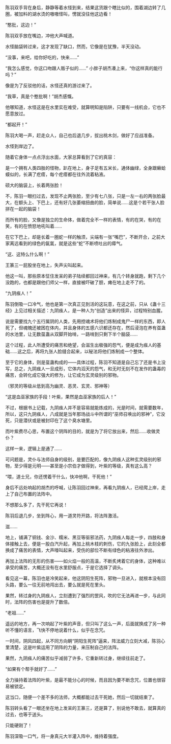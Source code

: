 陈羽双手背在身后，静静等着水怪到来，结果这货跟个瞎比似的，围着湖边转了几圈，被加料的湖水烫的嗷嗷怪叫，愣就没往他这边看！

“憨批，这边！”

陈羽双手放在嘴边，冲他大声喊道。

水怪脑袋转过来，这才发现了缺口，然而，它像是在犹豫，半天没动。

“没事，来吧，给你好吃的，快来……”

“我怎么感觉，你这口吻跟人贩子似的……” 小胖子胡杰凑上来，“你这样真的能行吗？”

像是为了反驳他的话，水怪还真的游过来了。

“我草，真是个憨批啊！”胡杰感慨。

他哪知道，水怪这是在水里实在难受，就算明知是陷阱，只要有一线机会，它也不愿意放过。

“都起开！”

陈羽大喝一声，赶走众人，自己也后退几步，拔出桃木剑，做好了应战准备。

水怪到岸边了。

随着它身体一点点浮出水面，大家总算看到了它的真容：

是一个拥有人类四肢的怪物，趴在地上，身子足有五米长，通体幽绿，全身跟癞蛤蟆似的，长满了疙瘩，每个疙瘩都在往外流着粘液。

硕大的脑袋上，长着两张脸！

不，陈羽一眼扫过去，发现不止两张脸，至少有七八张，只是一左一右的两张脸最大，在额头上、下巴上，还有好几张萎缩扭曲的脸，简单说……这是个若干张人脸拼在一起的脑袋！

而所有的脸，又像是独立的生命体，做着完全不一样的表情，有的在哭，有的在笑，有的在愤怒地吼叫着……

在它下巴上，却是长着一圈蛇一样的触须，尖端有一张“嘴巴”，不断开合，之前大家离远看到的绿色的氤氲，就是这些“蛇”不断喷吐出的瘴气。

“这、这特么什么啊！”

王篆三一屁股坐在地上，失声尖叫起来。

他这一叫，那些原本怔住发呆的弟子陆续都回过神来，有几个转身就跑，剩下几个没跑的，也都是跟他们师父一样，直接被吓破了胆，瘫在地上走不了的。

“九阴痋人！”

陈羽倒吸一口冷气，他也是第一次真正见到活的这玩意，在这之前，只从《蛊十三经》上见过相关描述：九阴痋人，是一种人为“创造”出来的怪异，过程特别血腥。

说是需要找九个五行属阴的人类，先用控魂术将他们炼制成鬼尸一样的东西，即人死了，但魂魄还被困在体内，并且身体的五感六识都还存在，然后浸泡在养有虿蛊的水池里，让无数虿蛊从双脚开始啃，一路啃到只剩下半个脑袋……

这个过程，此人所遭受的痛苦和绝望，会滋生出极强的怨气，便是成为痋人的基础……这之后，再将九张人脸缝合起来，以秘法将他们炼制成一个整体。

至于它的身体，则是虿蛊构成的——具体过程，陈羽不知道是自己忘了还是书上没写，总之，九阴痋人一旦成形，它体内滔天的怨气，和无时无刻不在发作的蛊毒的痛苦，会转化成它强大的修为，让它成为玄灵级别的邪物。

（邪灵的等级从低到高为幽灵、恶灵、玄灵、邪神等）

“这是血巫家族的手段！叶紫，果然是血巫家族的后人！”

不过，根据书上记载，九阴痋人并不是容易就能炼成的，光是时间，就需要数年，所以，这只九阴痋人，八成就是当年那场战斗中所谓的“巫师召唤出的邪神”，它没死，只是潜伏或是被封印在了这个臭水塘里。

而叶紫费尽心思，布置这个阴阵的目的，就是为了将它放出来，然后……收做灵仆？

这样一来，逻辑上是通了……

可问题是，灵仆与法师自身的级别，是要匹配的，像九阴痋人这种玄灵级别的邪物，至少得是元明——甚至是小宗伯才做得到，叶紫的等级，真有这么高？

“喂，道士兄，你还愣着干什么，快冲他啊，干死他！”

身后不远处响起的胡杰的呼喊，让陈羽回过神来，再看九阴痋人，已经爬上岸，走上了自己布置的法阵中。

不想那么多了，先干死它再说！

陈羽后退几步，坐到阵心，用一道灵符开路，将法阵激活。

滋……

地上，铺满了铜钱、金沙、糯米、黑豆等驱邪法药，九阴痋人每走一步，四肢和身体接触上去，便是一股白汽升起，再加上桃木枝的刺伤，它的九张脸上，此刻全都换成了痛苦的表情，大声嚎叫起来，受伤的部位不断有绿色的粘液往外渗出。

再加上法阵的无形的伤害——如火焰一般的高温，不断炙烤着它的身体，这种难以承受的痛苦，大概还没有在水里舒服点，于是它选择了调头。

看见这一幕，陈羽也是冷笑起来，他这阴阳生死阵，邪物一旦进入，就根本没有回头路，要么一往无前地闯出去，要么就是死在里头。

果然，转过身的九阴痋人，立刻遭到了强烈的罡风，吹的它无法再进一步，与此同时，法阵的伤害也是提升了数倍。

“老祖……”

遥远的地方，再一次响起了叶紫的声音，但只叫了这么一声，后面就换成了另一种听不懂的语言，飞快不停地说着什么，似乎在念咒。

一时间，阴风四起，从不同方向朝“阴阳生死阵”逼来，阵法威力立刻大减，陈羽心里清楚，这是叶紫运用了阴阵的力量，来压制自己的法阵。

果然，九阴痋人的痛苦似乎减弱了许多，它重新转过身，继续往前走了。

“如果有个帮手就好了……”

全力操持着法阵的叶紫，是最不能分心的时候，而且因为要不断念咒，位置也很容易被锁定。

这当口，随便一个差不多的法师，大概都能过去干死她，然后一切就结束了。

陈羽转头看了一眼还坐在地上发呆的王篆三，还是算了，别说他不敢去，就算真的过去，也等于送头。

只能硬刚了！

陈羽深吸一口气，将一身真元大半灌入阵中，维持着强度。
